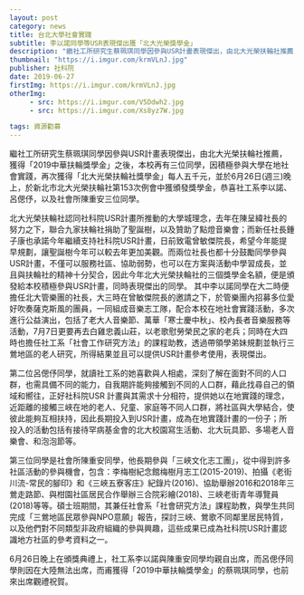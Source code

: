 ```yaml
---
layout: post
category: news
title: 台北大學社會實踐
subtitle: 李以諾同學等USR表現傑出獲「北大光榮獎學金」
description: "繼社工所研究生蔡珮琪同學因參與USR計畫表現傑出，由北大光榮扶輪社推薦，獲得「2019中華扶輪獎學金」之後，本校再有三位同學，因積極參與大學在地社會實踐，再次獲得「北大光榮扶輪社獎學金」每人五千元，並於6月26日(週三)晚上，於新北市北大光榮扶輪社第153次例會中獲頒發獎學金，恭喜社工系李以諾、呂偲伃，以及社會所陳重安三位同學。..."
thumbnail: "https://i.imgur.com/krmVLnJ.jpg"
publisher: 社科院
date: 2019-06-27
firstImg: https://i.imgur.com/krmVLnJ.jpg
otherImg:
     - src: https://i.imgur.com/V5Ddwh2.jpg
     - src: https://i.imgur.com/Xs8yz7W.jpg

tags: 資源勸募
---
```


繼社工所研究生蔡珮琪同學因參與USR計畫表現傑出，由北大光榮扶輪社推薦，獲得「2019中華扶輪獎學金」之後，本校再有三位同學，因積極參與大學在地社會實踐，再次獲得「北大光榮扶輪社獎學金」每人五千元，並於6月26日(週三)晚上，於新北市北大光榮扶輪社第153次例會中獲頒發獎學金，恭喜社工系李以諾、呂偲伃，以及社會所陳重安三位同學。

北大光榮扶輪社認同社科院USR計畫所推動的大學城理念，去年在陳呈緯社長的努力之下，聯合九家扶輪社捐助了聖誕樹，以及贊助了點燈音樂會；而新任社長鍾子康也承諾今年繼續支持社科院USR計畫，日前致電曾敏傑院長，希望今年能提早規劃，讓聖誕樹今年可以較去年更加美觀。而兩位社長也都十分鼓勵同學參與USR計畫，不僅可以服務社區、協助弱勢，也可以在方案與活動中學習成長，並且與扶輪社的精神十分契合，因此今年北大光榮扶輪社的三個獎學金名額，便是頒發給本校積極參與USR計畫，同時表現傑出的同學。
其中李以諾同學在大二時便擔任北大管樂團的社長，大三時在曾敏傑院長的邀請之下，於管樂團內招募多位愛好吹奏薩克斯風的團員，一同組成音樂志工隊，配合本校在地社會實踐活動，多次進行公益演出，包括了老大人音樂節、萬華「寒士慶中秋」、校內長者音樂服務等活動，7月7日更要再去白雞忠義山莊，以老歌慰勞榮民之家的老兵；同時在大四時也擔任社工系「社會工作研究方法」的課程助教，透過帶領學弟妹規劃並執行三鶯地區的老人研究，所得結果並且可以提供USR計畫參考使用，表現傑出。

第二位呂偲伃同學，就讀社工系的她喜歡與人相處，深刻了解在面對不同的人口群，也需具備不同的能力，自我期許能夠接觸到不同的人口群，藉此找尋自己的領域和嚮往，正好社科院USR 計畫與其需求十分相符，提供她以在地實踐的理念，近距離的接觸三峽在地的老人、兒童、家庭等不同人口群，將社區與大學結合，使彼此能夠互相扶持，因此長期投入到USR計畫，成為在地實踐計畫的一份子；所投入的活動包括有接待罕病基金會的北大校園寫生活動、北大玩具節、多場老人音樂會、和泡泡節等。

第三位同學是社會所陳重安同學，他長期參與「三峽文化志工團」，從中得到許多社區活動的參與機會，包含：李梅樹紀念館梅樹月志工(2015-2019)、拍攝《老街川流-常民的腳印》和《三峽五寮客庄》紀錄片(2016)、協助舉辦2016和2018年三鶯走路節、與柑園社區居民合作舉辦三合院彩繪(2018)、三峽老街青年導覽員(2018)等等。碩士班期間，其兼任社會系「社會研究方法」課程助教，與學生共同完成「三鶯地區民眾參與NPO意願」報告，探討三峽、鶯歌不同鄰里居民特質，以及他們對不同類型非政府組織的參與興趣，這些成果已成為社科院USR計畫認識地方社區的參考資料之一。

6月26日晚上在頒獎典禮上，社工系李以諾與陳重安同學均親自出席，而呂偲伃同學則因在大陸無法出席，而甫獲得「2019中華扶輪獎學金」的蔡珮琪同學，也前來出席觀禮祝賀。
